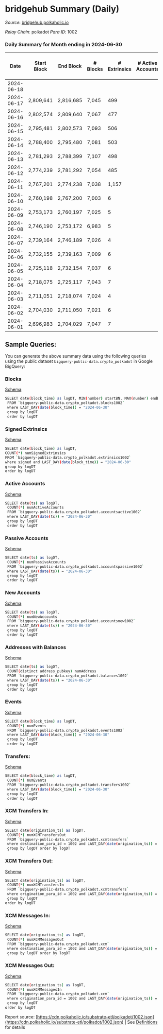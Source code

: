 # bridgehub Summary (Daily)

_Source_: [bridgehub.polkaholic.io](https://bridgehub.polkaholic.io)

*Relay Chain*: polkadot
*Para ID*: 1002



### Daily Summary for Month ending in 2024-06-30


| Date    | Start Block | End Block | # Blocks | # Extrinsics | # Active Accounts | # Passive Accounts | # New Accounts | # Addresses | # Events  | # Transfers ($USD) | # XCM Transfers In ($USD) | # XCM Transfers Out ($USD) | # XCM In | # XCM Out | Issues |
|---------|-------------|-----------|----------|--------------|-------------------|--------------------|----------------|-------------|-----------|--------------------|---------------------------|----------------------------|----------|-----------|--------|
| 2024-06-18 |  |  |  |  |  |  |  |  |  |   |   |   |  |  |  |
| 2024-06-17 | 2,809,641 | 2,816,685 | 7,045 | 499 |  |  |  | 44 | 37,804 | 6,919  |   |   |  |  |  |
| 2024-06-16 | 2,802,574 | 2,809,640 | 7,067 | 477 |  |  |  | 44 | 37,268 | 6,445  |   |   |  |  |  |
| 2024-06-15 | 2,795,481 | 2,802,573 | 7,093 | 506 |  |  |  | 43 | 37,965 | 6,995  |   |   |  |  |  |
| 2024-06-14 | 2,788,400 | 2,795,480 | 7,081 | 503 |  |  |  | 43 | 37,985 | 6,590  |   |   |  |  |  |
| 2024-06-13 | 2,781,293 | 2,788,399 | 7,107 | 498 |  |  |  | 43 | 37,277 | 6,675  |   |   |  |  |  |
| 2024-06-12 | 2,774,239 | 2,781,292 | 7,054 | 485 |  |  |  | 43 | 37,400 | 6,544  |   |   |  |  |  |
| 2024-06-11 | 2,767,201 | 2,774,238 | 7,038 | 1,157 |  |  |  | 42 | 386,535 | 3,652  |   |   |  |  |  |
| 2024-06-10 | 2,760,198 | 2,767,200 | 7,003 | 6 |  |  |  | 41 | 14,140 | 77  |   |   |  |  |  |
| 2024-06-09 | 2,753,173 | 2,760,197 | 7,025 | 5 |  |  |  | 41 | 14,104 | 25  |   |   |  |  |  |
| 2024-06-08 | 2,746,190 | 2,753,172 | 6,983 | 5 |  |  |  | 41 | 14,054 | 45  |   |   |  |  |  |
| 2024-06-07 | 2,739,164 | 2,746,189 | 7,026 | 4 |  |  |  | 41 | 14,076 |   |   |   |  |  |  |
| 2024-06-06 | 2,732,155 | 2,739,163 | 7,009 | 6 |  |  |  | 41 | 14,104 | 53  |   |   |  |  |  |
| 2024-06-05 | 2,725,118 | 2,732,154 | 7,037 | 6 |  |  |  | 41 | 14,223 | 87  |   |   |  |  |  |
| 2024-06-04 | 2,718,075 | 2,725,117 | 7,043 | 7 |  |  |  | 41 | 14,124 |   |   |   |  |  |  |
| 2024-06-03 | 2,711,051 | 2,718,074 | 7,024 | 4 |  |  |  | 41 | 14,072 |   |   |   |  |  |  |
| 2024-06-02 | 2,704,030 | 2,711,050 | 7,021 | 6 |  |  |  | 41 | 14,076 |   |   |   |  |  |  |
| 2024-06-01 | 2,696,983 | 2,704,029 | 7,047 | 7 |  |  |  | 41 | 14,133 |   |   |   |  |  |  |

## Sample Queries:
You can generate the above summary data using the following queries using the public dataset `bigquery-public-data.crypto_polkadot` in Google BigQuery:


### Blocks 

[Schema](https://github.com/colorfulnotion/substrate-etl/blob/main/schema/blocks.json)

```bash
SELECT date(block_time) as logDT, MIN(number) startBN, MAX(number) endBN, COUNT(*) numBlocks 
 FROM `bigquery-public-data.crypto_polkadot.blocks1002`  
 where LAST_DAY(date(block_time)) = "2024-06-30" 
 group by logDT 
 order by logDT
```

### Signed Extrinsics 

[Schema](https://github.com/colorfulnotion/substrate-etl/blob/main/schema/extrinsics.json)

```bash
SELECT date(block_time) as logDT, 
COUNT(*) numSignedExtrinsics 
FROM `bigquery-public-data.crypto_polkadot.extrinsics1002`  
where signed and LAST_DAY(date(block_time)) = "2024-06-30" 
group by logDT 
order by logDT
```

### Active Accounts 

[Schema](https://github.com/colorfulnotion/substrate-etl/blob/main/schema/accountsactive.json)

```bash
SELECT date(ts) as logDT, 
 COUNT(*) numActiveAccounts 
 FROM `bigquery-public-data.crypto_polkadot.accountsactive1002` 
 where LAST_DAY(date(ts)) = "2024-06-30" 
 group by logDT 
 order by logDT
```

### Passive Accounts 

[Schema](https://github.com/colorfulnotion/substrate-etl/blob/main/schema/accountspassive.json)

```bash
SELECT date(ts) as logDT, 
 COUNT(*) numPassiveAccounts 
 FROM `bigquery-public-data.crypto_polkadot.accountspassive1002` 
 where LAST_DAY(date(ts)) = "2024-06-30" 
 group by logDT 
 order by logDT
```

### New Accounts 

[Schema](https://github.com/colorfulnotion/substrate-etl/blob/main/schema/accountsnew.json)

```bash
SELECT date(ts) as logDT, 
 COUNT(*) numNewAccounts 
 FROM `bigquery-public-data.crypto_polkadot.accountsnew1002` 
 where LAST_DAY(date(ts)) = "2024-06-30" 
 group by logDT
 order by logDT
```

### Addresses with Balances 

[Schema](https://github.com/colorfulnotion/substrate-etl/blob/main/schema/balances.json)

```bash
SELECT date(ts) as logDT,
 COUNT(distinct address_pubkey) numAddress 
 FROM `bigquery-public-data.crypto_polkadot.balances1002` 
 where LAST_DAY(date(ts)) = "2024-06-30" 
 group by logDT 
 order by logDT
```

### Events 

[Schema](https://github.com/colorfulnotion/substrate-etl/blob/main/schema/events.json)

```bash
SELECT date(block_time) as logDT, 
 COUNT(*) numEvents 
 FROM `bigquery-public-data.crypto_polkadot.events1002` 
 where LAST_DAY(date(block_time)) = "2024-06-30" 
 group by logDT 
 order by logDT
```

### Transfers:

[Schema](https://github.com/colorfulnotion/substrate-etl/blob/main/schema/transfers.json)

```bash
SELECT date(block_time) as logDT, 
 COUNT(*) numEvents 
 FROM `bigquery-public-data.crypto_polkadot.transfers1002` 
 where LAST_DAY(date(block_time)) = "2024-06-30" 
 group by logDT 
 order by logDT
```

### XCM Transfers In: 

[Schema](https://github.com/colorfulnotion/substrate-etl/blob/main/schema/xcmtransfers.json)

```bash
SELECT date(origination_ts) as logDT, 
 COUNT(*) numXCMTransfersOut 
 FROM `bigquery-public-data.crypto_polkadot.xcmtransfers` 
 where destination_para_id = 1002 and LAST_DAY(date(origination_ts)) = "2024-06-30" 
 group by logDT order by logDT
```

### XCM Transfers Out: 

[Schema](https://github.com/colorfulnotion/substrate-etl/blob/main/schema/xcmtransfers.json)

```bash
SELECT date(origination_ts) as logDT, 
 COUNT(*) numXCMTransfersIn 
 FROM `bigquery-public-data.crypto_polkadot.xcmtransfers` 
 where origination_para_id = 1002 and LAST_DAY(date(origination_ts)) = "2024-06-30" 
 group by logDT 
order by logDT
```

### XCM Messages In: 

[Schema](https://github.com/colorfulnotion/substrate-etl/blob/main/schema/xcm.json)

```bash
SELECT date(origination_ts) as logDT, 
 COUNT(*) numXCMMessagesOut 
 FROM `bigquery-public-data.crypto_polkadot.xcm` 
 where destination_para_id = 1002 and LAST_DAY(date(origination_ts)) = "2024-06-30" 
 group by logDT order by logDT
```

### XCM Messages Out: 

[Schema](https://github.com/colorfulnotion/substrate-etl/blob/main/schema/xcm.json)

```bash
SELECT date(origination_ts) as logDT, 
 COUNT(*) numXCMMessagesIn 
 FROM `bigquery-public-data.crypto_polkadot.xcm` 
 where origination_para_id = 1002 and LAST_DAY(date(origination_ts)) = "2024-06-30" 
 group by logDT 
order by logDT
```


Report source: [https://cdn.polkaholic.io/substrate-etl/polkadot/1002.json](https://cdn.polkaholic.io/substrate-etl/polkadot/1002.json) | See [Definitions](/DEFINITIONS.md) for details
